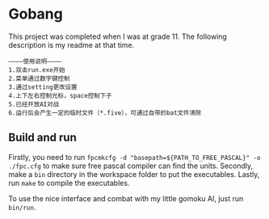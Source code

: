 # Gobang

This project was completed when I was at grade 11.
The following description is my readme at that time.

```
————使用说明————
1.双击run.exe开始
2.菜单通过数字键控制
3.通过setting更改设置
4.上下左右控制光标，space控制下子
5.已经开放AI对战
6.运行后会产生一定的临时文件（*.five），可通过自带的bat文件清除
```

## Build and run

Firstly, you need to run `fpcmkcfg -d "basepath=${PATH_TO_FREE_PASCAL}" -o ./fpc.cfg`
to make sure free pascal compiler can find the units.
Secondly, make a `bin` directory in the workspace folder to put the executables.
Lastly, run `make` to compile the executables.

To use the nice interface and combat with my little gomoku AI, just run `bin/run`.